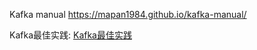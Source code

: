Kafka manual
https://mapan1984.github.io/kafka-manual/

Kafka最佳实践: [Kafka最佳实践](https://cloud.tencent.com/developer/article/2439252)
